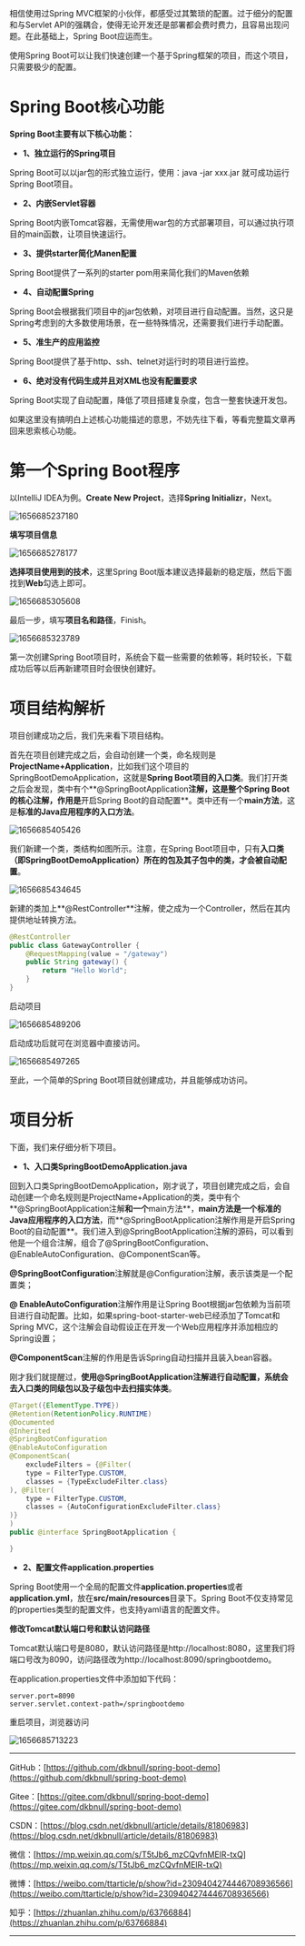 相信使用过Spring MVC框架的小伙伴，都感受过其繁琐的配置。过于细分的配置和与Servlet API的强耦合，使得无论开发还是部署都会费时费力，且容易出现问题。在此基础上，Spring Boot应运而生。

使用Spring Boot可以让我们快速创建一个基于Spring框架的项目，而这个项目，只需要极少的配置。 

# Spring Boot核心功能

**Spring Boot主要有以下核心功能：**

* **1、独立运行的Spring项目**

Spring Boot可以以jar包的形式独立运行，使用：java -jar xxx.jar 就可成功运行Spring Boot项目。

* **2、内嵌Servlet容器**

Spring Boot内嵌Tomcat容器，无需使用war包的方式部署项目，可以通过执行项目的main函数，让项目快速运行。

* **3、提供starter简化Manen配置**

Spring Boot提供了一系列的starter pom用来简化我们的Maven依赖

* **4、自动配置Spring**

Spring Boot会根据我们项目中的jar包依赖，对项目进行自动配置。当然，这只是Spring考虑到的大多数使用场景，在一些特殊情况，还需要我们进行手动配置。

* **5、准生产的应用监控**

Spring Boot提供了基于http、ssh、telnet对运行时的项目进行监控。

* **6、绝对没有代码生成并且对XML也没有配置要求**

Spring Boot实现了自动配置，降低了项目搭建复杂度，包含一整套快速开发包。



如果这里没有搞明白上述核心功能描述的意思，不妨先往下看，等看完整篇文章再回来思索核心功能。



# 第一个Spring Boot程序

以IntelliJ IDEA为例。**Create New Project**，选择**Spring Initializr**，Next。

![1656685237180](./assets/01_第一个Spring%20Boot程序.assets/1656685237180.png)

**填写项目信息**

![1656685278177](./assets/01_第一个Spring%20Boot程序.assets/1656685278177.png)

**选择项目使用到的技术**，这里Spring Boot版本建议选择最新的稳定版，然后下面找到**Web**勾选上即可。

![1656685305608](./assets/01_第一个Spring%20Boot程序.assets/1656685305608.png)

最后一步，填写**项目名和路径**，Finish。

![1656685323789](./assets/01_第一个Spring%20Boot程序.assets/1656685323789.png)

第一次创建Spring Boot项目时，系统会下载一些需要的依赖等，耗时较长，下载成功后等以后再新建项目时会很快创建好。

# 项目结构解析

项目创建成功之后，我们先来看下项目结构。

首先在项目创建完成之后，会自动创建一个类，命名规则是**ProjectName+Application**，比如我们这个项目的SpringBootDemoApplication，这就是**Spring Boot项目的入口类**。我们打开类之后会发现，类中有个**@SpringBootApplication**注解，这是整个Spring Boot的核心注解，作用是**开启Spring Boot的自动配置**。类中还有一个**main方法**，这是**标准的Java应用程序的入口方法**。

![1656685405426](./assets/01_第一个Spring%20Boot程序.assets/1656685405426.png)

我们新建一个类，类结构如图所示。注意，在Spring Boot项目中，只有**入口类（即SpringBootDemoApplication）所在的包及其子包中的类，才会被自动配置**。

![1656685434645](./assets/01_第一个Spring%20Boot程序.assets/1656685434645.png)

新建的类加上**@RestController**注解，使之成为一个Controller，然后在其内提供地址转换方法。

~~~java
@RestController
public class GatewayController {
    @RequestMapping(value = "/gateway")
    public String gateway() {
        return "Hello World";
    }
}
~~~

启动项目

![1656685489206](./assets/01_第一个Spring%20Boot程序.assets/1656685489206.png)

启动成功后就可在浏览器中直接访问。

![1656685497265](./assets/01_第一个Spring%20Boot程序.assets/1656685497265.png)

至此，一个简单的Spring Boot项目就创建成功，并且能够成功访问。

# 项目分析

下面，我们来仔细分析下项目。

* **1、入口类SpringBootDemoApplication.java**

回到入口类SpringBootDemoApplication，刚才说了，项目创建完成之后，会自动创建一个命名规则是ProjectName+Application的类，类中有个**@SpringBootApplication注解**和一个**main方法**，**main方法是一个标准的Java应用程序的入口方法**，而**@SpringBootApplication注解作用是开启Spring Boot的自动配置**。我们进入到@SpringBootApplication注解的源码，可以看到他是一个组合注解，组合了@SpringBootConfiguration、@EnableAutoConfiguration、@ComponentScan等。

**@SpringBootConfiguration**注解就是@Configuration注解，表示该类是一个配置类；

**@ EnableAutoConfiguration**注解作用是让Spring Boot根据jar包依赖为当前项目进行自动配置。比如，如果spring-boot-starter-web已经添加了Tomcat和Spring MVC，这个注解会自动假设正在开发一个Web应用程序并添加相应的Spring设置；

**@ComponentScan**注解的作用是告诉Spring自动扫描并且装入bean容器。



刚才我们就提醒过，**使用@SpringBootApplication注解进行自动配置，系统会去入口类的同级包以及子级包中去扫描实体类**。

```java
@Target({ElementType.TYPE})
@Retention(RetentionPolicy.RUNTIME)
@Documented
@Inherited
@SpringBootConfiguration
@EnableAutoConfiguration
@ComponentScan(
    excludeFilters = {@Filter(
    type = FilterType.CUSTOM,
    classes = {TypeExcludeFilter.class}
), @Filter(
    type = FilterType.CUSTOM,
    classes = {AutoConfigurationExcludeFilter.class}
)}
)
public @interface SpringBootApplication {

}
```

* **2、配置文件application.properties**

Spring Boot使用一个全局的配置文件**application.properties**或者**application.yml**，放在**src/main/resources**目录下。Spring Boot不仅支持常见的properties类型的配置文件，也支持yaml语言的配置文件。



**修改Tomcat默认端口号和默认访问路径**

Tomcat默认端口号是8080，默认访问路径是http://localhost:8080，这里我们将端口号改为8090，访问路径改为http://localhost:8090/springbootdemo。

在application.properties文件中添加如下代码：

```properties
server.port=8090
server.servlet.context-path=/springbootdemo
```

重启项目，浏览器访问

![1656685713223](./assets/01_第一个Spring%20Boot程序.assets/1656685713223.png)



---

GitHub：[https://github.com/dkbnull/spring-boot-demo](https://github.com/dkbnull/spring-boot-demo)

Gitee：[https://gitee.com/dkbnull/spring-boot-demo](https://gitee.com/dkbnull/spring-boot-demo)

CSDN：[https://blog.csdn.net/dkbnull/article/details/81806983](https://blog.csdn.net/dkbnull/article/details/81806983)

微信：[https://mp.weixin.qq.com/s/T5tJb6_mzCQvfnMElR-txQ](https://mp.weixin.qq.com/s/T5tJb6_mzCQvfnMElR-txQ)

微博：[https://weibo.com/ttarticle/p/show?id=2309404274446708936566](https://weibo.com/ttarticle/p/show?id=2309404274446708936566)

知乎：[https://zhuanlan.zhihu.com/p/63766884](https://zhuanlan.zhihu.com/p/63766884)

---

